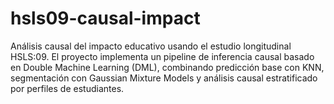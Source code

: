 # hsls09-causal-impact
Análisis causal del impacto educativo usando el estudio longitudinal HSLS:09. El proyecto implementa un pipeline de inferencia causal basado en Double Machine Learning (DML), combinando predicción base con KNN, segmentación con Gaussian Mixture Models y análisis causal estratificado por perfiles de estudiantes.
